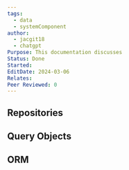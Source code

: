 ```yaml
---
tags:
  - data
  - systemComponent
author:
  - jacgit18
  - chatgpt
Purpose: This documentation discusses
Status: Done
Started: 
EditDate: 2024-03-06
Relates: 
Peer Reviewed: 0
---
```

## Repositories
## Query Objects
## ORM 